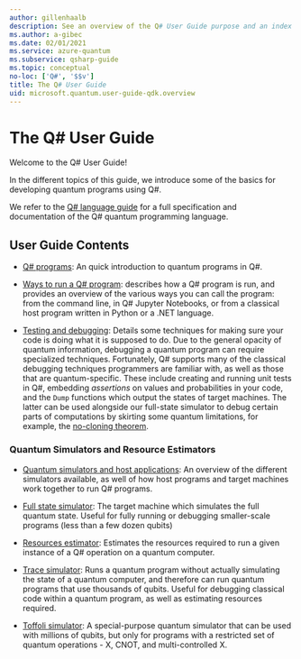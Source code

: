 ```yaml
---
author: gillenhaalb
description: See an overview of the Q# User Guide purpose and an index of its contents.
ms.author: a-gibec
ms.date: 02/01/2021
ms.service: azure-quantum
ms.subservice: qsharp-guide
ms.topic: conceptual
no-loc: ['Q#', '$$v']
title: The Q# User Guide
uid: microsoft.quantum.user-guide-qdk.overview
---
```


# The Q# User Guide

Welcome to the Q# User Guide!

In the different topics of this guide, we introduce some of the basics for developing quantum programs using Q#.

We refer to the [Q# language guide](xref:microsoft.quantum.qsharp.overview) for a full specification and documentation of the Q# quantum programming language.

## User Guide Contents

- [Q# programs](xref:microsoft.quantum.user-guide-qdk.overview.programs): An quick introduction to quantum programs in Q#.

- [Ways to run a Q# program](xref:microsoft.quantum.user-guide-qdk.overview.host-programs): describes how a Q# program is run, and provides an overview of the various ways you can call the program: from the command line, in Q# Jupyter Notebooks, or from a classical host program written in Python or a .NET language.

- [Testing and debugging](xref:microsoft.quantum.user-guide-qdk.overview.testingdebugging): Details some techniques for making sure your code is doing what it is supposed to do.
    Due to the general opacity of quantum information, debugging a quantum program can require specialized techniques.
    Fortunately, Q# supports many of the classical debugging techniques programmers are familiar with, as well as those that are quantum-specific. These include creating and running unit tests in Q#, embedding *assertions* on values and probabilities in your code, and the `Dump` functions which output the states of target machines.
    The latter can be used alongside our full-state simulator to debug certain parts of computations by skirting some quantum limitations, for example, the [no-cloning theorem](xref:microsoft.quantum.concepts.pauli).

### Quantum Simulators and Resource Estimators

- [Quantum simulators and host applications](xref:microsoft.quantum.machines.overview): An overview of the different simulators available, as well of how host programs and target machines work together to run Q# programs.

- [Full state simulator](xref:microsoft.quantum.machines.overview.full-state-simulator): The target machine which simulates the full quantum state. Useful for fully running or debugging smaller-scale programs (less than a few dozen qubits)

- [Resources estimator](xref:microsoft.quantum.machines.overview.resources-estimator): Estimates the resources required to run a given instance of a Q# operation on a quantum computer.

- [Trace simulator](xref:microsoft.quantum.machines.overview.qc-trace-simulator.intro): Runs a quantum program without actually simulating the state of a quantum computer, and therefore can run quantum programs that use thousands of qubits. Useful for debugging classical code within a quantum program, as well as estimating resources required.

- [Toffoli simulator](xref:microsoft.quantum.machines.overview.toffoli-simulator): A special-purpose quantum simulator that can be used with millions of qubits, but only for programs with a restricted set of quantum operations - X, CNOT, and multi-controlled X.
